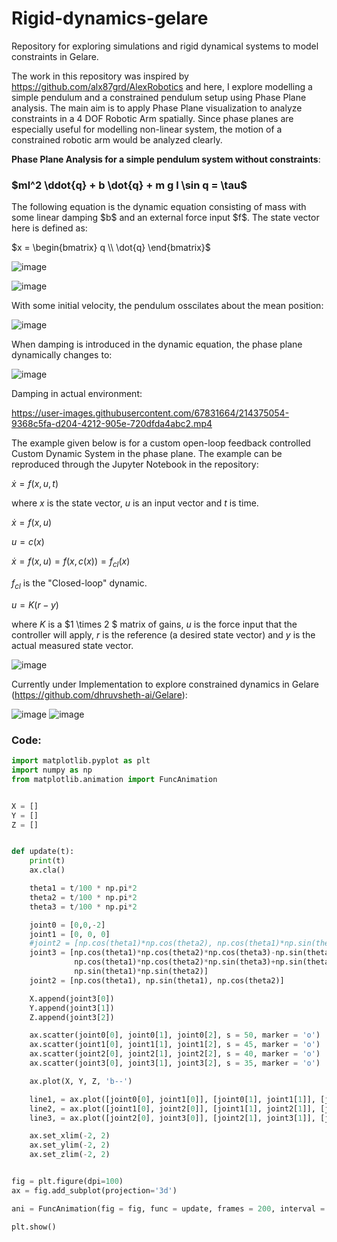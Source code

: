 # Rigid-dynamics-gelare
Repository for exploring simulations and rigid dynamical systems to model constraints in Gelare. 

The work in this repository was inspired by https://github.com/alx87grd/AlexRobotics and here, I explore modelling a simple pendulum and a constrained pendulum setup using Phase Plane analysis. The main aim is to apply Phase Plane visualization to analyze constraints in a 4 DOF Robotic Arm spatially. Since phase planes are especially useful for modelling non-linear system, the motion of a constrained robotic arm would be analyzed clearly.

**Phase Plane Analysis for a simple pendulum system without constraints**:
<h3> $ml^2 \ddot{q} + b \dot{q}  + m g l \sin q = \tau$ </h3>
The following equation is the dynamic equation consisting of mass with some linear damping $b$ and an external force input $f$. The state vector here is defined as:

$x = \begin{bmatrix} q \\ \dot{q} \end{bmatrix}$ 

![image](https://user-images.githubusercontent.com/67831664/214374453-71a46e2c-d0d8-4d8a-afc5-57092445dde8.png)

![image](https://user-images.githubusercontent.com/67831664/214374478-37a6350b-bcc0-44a4-89fb-d513e7206d48.png)


With some initial velocity, the pendulum osscilates about the mean position:

![image](https://user-images.githubusercontent.com/67831664/214374680-5613bae8-7c4a-4497-91a2-a7d13e55e84a.png)

When damping is introduced in the dynamic equation, the phase plane dynamically changes to:

![image](https://user-images.githubusercontent.com/67831664/214374806-623ae595-a148-40fa-bf55-36fa5f32efc4.png)

Damping in actual environment:

https://user-images.githubusercontent.com/67831664/214375054-9368c5fa-d204-4212-905e-720dfda4abc2.mp4

The example given below is for a custom open-loop feedback controlled Custom Dynamic System in the phase plane. The example can be reproduced through the Jupyter Notebook in the repository:

$\dot{x} = f(x,u,t)$

where $x$ is the state vector, $u$ is an input vector and $t$ is time.

$\dot{x} = f(x,u)$

$u = c(x)$

$\dot{x} = f(x,u) = f(x, c(x))  = f_{cl}(x)$

$f_{cl}$ is the "Closed-loop" dynamic. 

$u = K ( r - y )$

where $K$ is a $1 \times 2 $ matrix of gains, $u$ is the force input that the controller will apply, $r$ is the reference (a desired state vector) and $y$ is the actual measured state vector.

![image](https://user-images.githubusercontent.com/67831664/214375528-71e92051-5007-4783-b199-56e20f2d7de1.png)

Currently under Implementation to explore constrained dynamics in Gelare (https://github.com/dhruvsheth-ai/Gelare):

![image](https://user-images.githubusercontent.com/67831664/214376953-6c42aedb-99c4-47cb-b438-b22eab32df94.png)
![image](https://user-images.githubusercontent.com/67831664/214376592-6fbac78c-2b61-4db2-aae1-2c569e728ea6.png)

<h3> Code: </h3>

```python
import matplotlib.pyplot as plt
import numpy as np
from matplotlib.animation import FuncAnimation


X = []
Y = []
Z = []


def update(t):
    print(t)
    ax.cla()

    theta1 = t/100 * np.pi*2
    theta2 = t/100 * np.pi*2
    theta3 = t/100 * np.pi*2

    joint0 = [0,0,-2]
    joint1 = [0, 0, 0]
    #joint2 = [np.cos(theta1)*np.cos(theta2), np.cos(theta1)*np.sin(theta2), np.sin(theta1)]
    joint3 = [np.cos(theta1)*np.cos(theta2)*np.cos(theta3)-np.sin(theta1)*np.sin(theta3), 
              np.cos(theta1)*np.cos(theta2)*np.sin(theta3)+np.sin(theta1)*np.cos(theta3), 
              np.sin(theta1)*np.sin(theta2)]
    joint2 = [np.cos(theta1), np.sin(theta1), np.cos(theta2)]          

    X.append(joint3[0])
    Y.append(joint3[1])
    Z.append(joint3[2])

    ax.scatter(joint0[0], joint0[1], joint0[2], s = 50, marker = 'o')
    ax.scatter(joint1[0], joint1[1], joint1[2], s = 45, marker = 'o')
    ax.scatter(joint2[0], joint2[1], joint2[2], s = 40, marker = 'o')
    ax.scatter(joint3[0], joint3[1], joint3[2], s = 35, marker = 'o')

    ax.plot(X, Y, Z, 'b--')

    line1, = ax.plot([joint0[0], joint1[0]], [joint0[1], joint1[1]], [joint0[2], joint1[2]], c='black')
    line2, = ax.plot([joint1[0], joint2[0]], [joint1[1], joint2[1]], [joint1[2], joint2[2]], c='black')
    line3, = ax.plot([joint2[0], joint3[0]], [joint2[1], joint3[1]], [joint2[2], joint3[2]], c='black')

    ax.set_xlim(-2, 2)
    ax.set_ylim(-2, 2)
    ax.set_zlim(-2, 2)


fig = plt.figure(dpi=100)
ax = fig.add_subplot(projection='3d')

ani = FuncAnimation(fig = fig, func = update, frames = 200, interval = 20, repeat = False)

plt.show()
```



